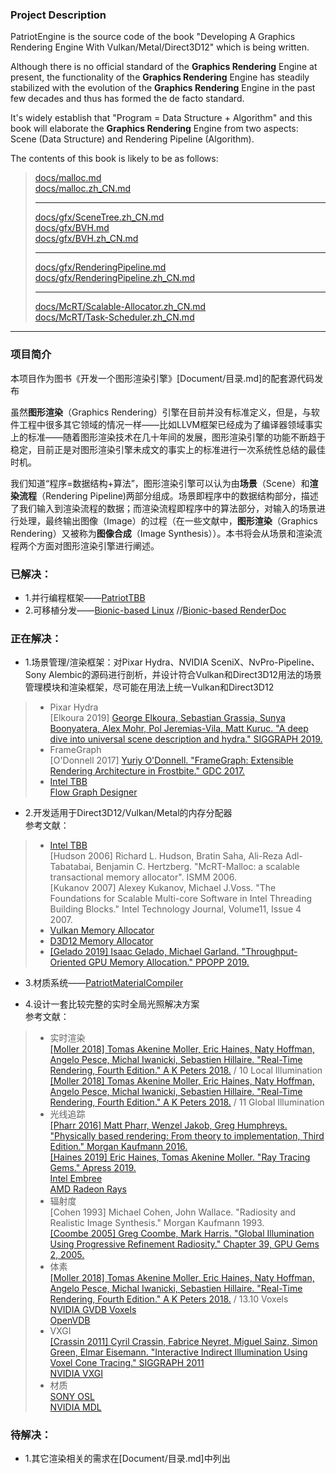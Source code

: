 ﻿### Project Description     
PatriotEngine is the source code of the book "Developing A Graphics Rendering Engine With Vulkan/Metal/Direct3D12" which is being written.   

Although there is no official standard of the **Graphics Rendering** Engine at present, the functionality of the **Graphics Rendering** Engine has steadily stabilized with the evolution of the **Graphics Rendering** Engine in the past few decades and thus has formed the de facto standard.   

It's widely establish that "Program = Data Structure + Algorithm" and this book will elaborate the **Graphics Rendering** Engine from two aspects: Scene (Data Structure) and Rendering Pipeline (Algorithm). 

The contents of this book is likely to be as follows:   
>    
> [docs/malloc.md](docs/malloc.md)  
> [docs/malloc.zh_CN.md](docs/malloc.zh_CN.md)  
>        
> ---    
>     
> [docs/gfx/SceneTree.zh_CN.md](docs/gfx/SceneTree.zh_CN.md)  
> [docs/gfx/BVH.md](docs/gfx/BVH.md)     
> [docs/gfx/BVH.zh_CN.md](docs/gfx/BVH.zh_CN.md)     
>        
> ---    
>     
> [docs/gfx/RenderingPipeline.md](docs/gfx/RenderingPipeline.md)      
> [docs/gfx/RenderingPipeline.zh_CN.md](docs/gfx/RenderingPipeline.zh_CN.md)      
>        
> ---    
>      
> [docs/McRT/Scalable-Allocator.zh_CN.md](docs/McRT/Scalable-Allocator.zh_CN.md)             
> [docs/McRT/Task-Scheduler.zh_CN.md](docs/McRT/Task-Scheduler.zh_CN.md)        
>     
      
---     
        
### 项目简介 
本项目作为图书《开发一个图形渲染引擎》[Document/目录.md]的配套源代码发布  
  
虽然**图形渲染**（Graphics Rendering）引擎在目前并没有标准定义，但是，与软件工程中很多其它领域的情况一样——比如LLVM框架已经成为了编译器领域事实上的标准——随着图形渲染技术在几十年间的发展，图形渲染引擎的功能不断趋于稳定，目前正是对图形渲染引擎未成文的事实上的标准进行一次系统性总结的最佳时机。  

我们知道“程序=数据结构+算法”，图形渲染引擎可以认为由**场景**（Scene）和**渲染流程**（Rendering Pipeline)两部分组成。场景即程序中的数据结构部分，描述了我们输入到渲染流程的数据；而渲染流程即程序中的算法部分，对输入的场景进行处理，最终输出图像（Image）的过程（在一些文献中，**图形渲染**（Graphics Rendering）又被称为**图像合成**（Image Synthesis））。本书将会从场景和渲染流程两个方面对图形渲染引擎进行阐述。  

### 已解决：  
* 1\.并行编程框架——[PatriotTBB](https://github.com/YuqiaoZhang/PatriotTBB)  
* 2\.可移植分发——[Bionic-based Linux](https://github.com/YuqiaoZhang/Bionic-based-Linux)  //[Bionic-based RenderDoc](https://github.com/YuqiaoZhang/Bionic-based-RenderDoc)  

### 正在解决：  
* 1\.场景管理/渲染框架：对Pixar Hydra、NVIDIA SceniX、NvPro-Pipeline、Sony Alembic的源码进行剖析，并设计符合Vulkan和Direct3D12用法的场景管理模块和渲染框架，尽可能在用法上统一Vulkan和Direct3D12   
> * Pixar Hydra     
\[Elkoura 2019\] [George Elkoura, Sebastian Grassia, Sunya Boonyatera, Alex Mohr, Pol Jeremias-Vila, Matt Kuruc. "A deep dive into universal scene description and hydra." SIGGRAPH 2019.](http://graphics.pixar.com/usd/files/Siggraph2019_Hydra.pdf)     
> * FrameGraph    
\[O'Donnell 2017\] [Yuriy O'Donnell. "FrameGraph: Extensible Rendering Architecture in Frostbite." GDC 2017.](https://www.ea.com/frostbite/news/framegraph-extensible-rendering-architecture-in-frostbite)       
> * [Intel TBB](https://software.intel.com/content/www/us/en/develop/tools/threading-building-blocks.html)     
[Flow Graph Designer](https://software.intel.com/content/www/us/en/develop/videos/flow-graph-designer-introduction.html)        
     
* 2\.开发适用于Direct3D12/Vulkan/Metal的内存分配器  
参考文献：  
> * [Intel TBB](https://www.threadingbuildingblocks.org/)  
\[Hudson 2006\] Richard L. Hudson, Bratin Saha, Ali-Reza Adl-Tabatabai, Benjamin C. Hertzberg. "McRT-Malloc: a scalable transactional memory allocator". ISMM 2006.  
\[Kukanov 2007\] Alexey Kukanov, Michael J.Voss. "The Foundations for Scalable Multi-core Software in Intel Threading Building Blocks." Intel Technology Journal, Volume11, Issue 4 2007.  
> * [Vulkan Memory Allocator](https://gpuopen.com/vulkan-memory-allocator-2-2/)  
> * [D3D12 Memory Allocator](https://gpuopen.com/d3d12-memory-allocator-1-0-0/)  
> * [\[Gelado 2019\] Isaac Gelado, Michael Garland. "Throughput-Oriented GPU Memory Allocation." PPOPP 2019.](https://research.nvidia.com/publication/2019-02_Throughput-oriented-GPU-memory)  

* 3\.材质系统——[PatriotMaterialCompiler](https://github.com/YuqiaoZhang/PatriotMaterialCompiler)  

* 4\.设计一套比较完整的实时全局光照解决方案  
参考文献：  
> * 实时渲染  
[\[Moller 2018\] Tomas Akenine Moller, Eric Haines, Naty Hoffman, Angelo Pesce, Michal Iwanicki, Sebastien Hillaire. "Real-Time Rendering, Fourth Edition." A K Peters 2018.](http://www.realtimerendering.com) / 10 Local Illumination  
[\[Moller 2018\] Tomas Akenine Moller, Eric Haines, Naty Hoffman, Angelo Pesce, Michal Iwanicki, Sebastien Hillaire. "Real-Time Rendering, Fourth Edition." A K Peters 2018.](http://www.realtimerendering.com) / 11 Global Illumination  
> * 光线追踪  
[\[Pharr 2016\] Matt Pharr, Wenzel Jakob, Greg Humphreys. "Physically based rendering: From theory to implementation, Third Edition." Morgan Kaufmann 2016.](http://www.pbr-book.org)  
[\[Haines 2019\] Eric Haines, Tomas Akenine Moller. "Ray Tracing Gems." Apress 2019.](https://research.nvidia.com/publication/2019-03_Ray-Tracing-Gems)  
[Intel Embree](https://www.embree.org/)  
[AMD Radeon Rays](https://gpuopen.com/gaming-product/radeon-rays/)  
> * 辐射度  
\[Cohen 1993\] Michael Cohen, John Wallace. "Radiosity and Realistic Image Synthesis." Morgan Kaufmann 1993.   
[\[Coombe 2005\] Greg Coombe, Mark Harris. "Global Illumination Using Progressive Refinement Radiosity." Chapter 39, GPU Gems 2, 2005.](https://developer.nvidia.com/gpugems/GPUGems2/gpugems2_chapter39.html)   
> * 体素  
[\[Moller 2018\] Tomas Akenine Moller, Eric Haines, Naty Hoffman, Angelo Pesce, Michal Iwanicki, Sebastien Hillaire. "Real-Time Rendering, Fourth Edition." A K Peters 2018.](http://www.realtimerendering.com) / 13.10 Voxels  
[NVIDIA GVDB Voxels](https://developer.nvidia.com/gvdb-samples)  
[OpenVDB](https://www.openvdb.org/)  
> * VXGI  
[\[Crassin 2011\] Cyril Crassin, Fabrice Neyret, Miguel Sainz, Simon Green, Elmar Eisemann. "Interactive Indirect Illumination Using Voxel Cone Tracing." SIGGRAPH 2011](https://research.nvidia.com/publication/interactive-indirect-illumination-using-voxel-cone-tracing)  
[NVIDIA VXGI](https://developer.nvidia.com/vxgi)  
> * 材质  
[SONY OSL](https://github.com/imageworks/OpenShadingLanguage/)  
[NVIDIA MDL](https://developer.nvidia.com/mdl-sdk)    
  
### 待解决：  
* 1\.其它渲染相关的需求在[Document/目录.md]中列出    